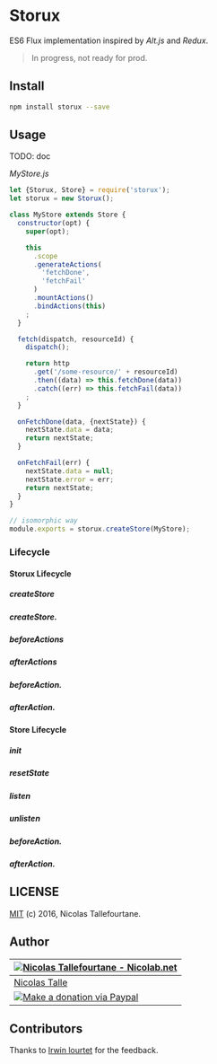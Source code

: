 # Storux

ES6 Flux implementation inspired by _Alt.js_ and _Redux_.

> In progress, not ready for prod.

## Install

```sh
npm install storux --save
```

## Usage

TODO: doc


_MyStore.js_

```js
let {Storux, Store} = require('storux');
let storux = new Storux();

class MyStore extends Store {
  constructor(opt) {
    super(opt);

    this
      .scope
      .generateActions(
        'fetchDone',
        'fetchFail'
      )
      .mountActions()
      .bindActions(this)
    ;
  }

  fetch(dispatch, resourceId) {
    dispatch();

    return http
      .get('/some-resource/' + resourceId)
      .then((data) => this.fetchDone(data))
      .catch((err) => this.fetchFail(data))
    ;
  }

  onFetchDone(data, {nextState}) {
    nextState.data = data;
    return nextState;
  }

  onFetchFail(err) {
    nextState.data = null;
    nextState.error = err;
    return nextState;
  }
}

// isomorphic way
module.exports = storux.createStore(MyStore);
```

### Lifecycle
#### Storux Lifecycle
##### createStore
##### createStore.<store name>
##### beforeActions
##### afterActions
##### beforeAction.<action name>
##### afterAction.<action name>

#### Store Lifecycle

##### init
##### resetState
##### listen
##### unlisten
##### beforeAction.<action name>
##### afterAction.<action name>


## LICENSE

[MIT](https://github.com/Nicolab/storux/blob/master/LICENSE) (c) 2016, Nicolas Tallefourtane.


## Author

| [![Nicolas Tallefourtane - Nicolab.net](http://www.gravatar.com/avatar/d7dd0f4769f3aa48a3ecb308f0b457fc?s=64)](http://nicolab.net) |
|---|
| [Nicolas Talle](http://nicolab.net) |
| [![Make a donation via Paypal](https://www.paypalobjects.com/en_US/i/btn/btn_donate_SM.gif)](https://www.paypal.com/cgi-bin/webscr?cmd=_s-xclick&hosted_button_id=PGRH4ZXP36GUC) |


## Contributors

Thanks to [Irwin lourtet](https://github.com/pezioz) for the feedback.